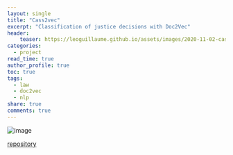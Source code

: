 ```yaml
---
layout: single
title: "Cass2vec"
excerpt: "Classification of justice decisions with Doc2Vec"
header:
    teaser: https://leoguillaume.github.io/assets/images/2020-11-02-cass2vec/teaser.jpg
categories:
  - project
read_time: true
author_profile: true
toc: true
tags:
  - law
  - doc2vec
  - nlp
share: true
comments: true
---
```

![image](http://leoguillaume.github.io/assets/images/2020-11-02-cass2vec/roadmap.png)


<script src="https://gist.github.com/leoguillaume/fdd4c5761fd4ad16ce44d2472c84d73d.js"></script>

[repository](https://github.com/leoguillaume/Cass2Vec)
